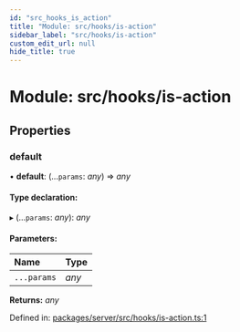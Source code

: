```yaml
---
id: "src_hooks_is_action"
title: "Module: src/hooks/is-action"
sidebar_label: "src/hooks/is-action"
custom_edit_url: null
hide_title: true
---
```


# Module: src/hooks/is-action

## Properties

### default

• **default**: (...`params`: *any*) => *any*

#### Type declaration:

▸ (...`params`: *any*): *any*

#### Parameters:

Name | Type |
:------ | :------ |
`...params` | *any* |

**Returns:** *any*

Defined in: [packages/server/src/hooks/is-action.ts:1](https://github.com/xr3ngine/xr3ngine/blob/66a84a950/packages/server/src/hooks/is-action.ts#L1)
